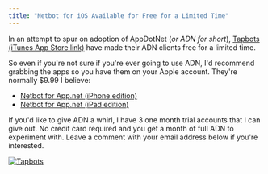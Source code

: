 ```yaml
---
title: "Netbot for iOS Available for Free for a Limited Time"
---
```

<p>In an attempt to spur on adoption of AppDotNet (<em>or ADN for short</em>), <a href="http://target.georiot.com/Proxy.ashx?grid=9646&id=6PFrOqNV4B8&offerid=162397&type=3&subid=0&tmpid=3664&RD_PARM1=https%253A%252F%252Fitunes.apple.com%252Fca%252Fartist%252Ftapbots%252Fid293642940%253Fuo%253D4%2526partnerId%253D30" target="itunes_store">Tapbots (iTunes App Store link)</a> have made their ADN clients free for a limited time.</p>
<p>So even if you're not sure if you're ever going to use ADN, I'd recommend grabbing the apps so you have them on your Apple account. They're normally $9.99 I believe:</p>
<ul>
<li><a href="http://target.georiot.com/Proxy.ashx?grid=9646&id=6PFrOqNV4B8&offerid=162397&type=3&subid=0&tmpid=3664&RD_PARM1=https%253A%252F%252Fitunes.apple.com%252Fca%252Fapp%252Fnetbot-for-app.net-iphone%252Fid563595132%253Fmt%253D8%2526uo%253D4%2526partnerId%253D30" target="itunes_store">Netbot for App.net (iPhone edition)</a></li>
<li><a href="http://target.georiot.com/Proxy.ashx?grid=9646&id=6PFrOqNV4B8&offerid=162397&type=3&subid=0&tmpid=3664&RD_PARM1=https%253A%252F%252Fitunes.apple.com%252Fca%252Fapp%252Fnetbot-for-app.net-ipad-edition%252Fid563596528%253Fmt%253D8%2526uo%253D4%2526partnerId%253D30" target="itunes_store">Netbot for App.net (iPad edition)</a></li>
</ul>
<p>If you'd like to give ADN a whirl, I have 3 one month trial accounts that I can give out. No credit card required and you get a month of full ADN to experiment with. Leave a comment with your email address below if you're interested.</p>
<p><a href="http://target.georiot.com/Proxy.ashx?grid=9646&id=6PFrOqNV4B8&offerid=162397&type=3&subid=0&tmpid=3664&RD_PARM1=https%253A%252F%252Fitunes.apple.com%252Fca%252Fartist%252Ftapbots%252Fid293642940%253Fuo%253D4%2526partnerId%253D30" target="itunes_store"><img src="http://r.mzstatic.com/images/web/linkmaker/badge_itunes-lrg.gif" alt="Tapbots" style="border: 0;"/></a></p>
